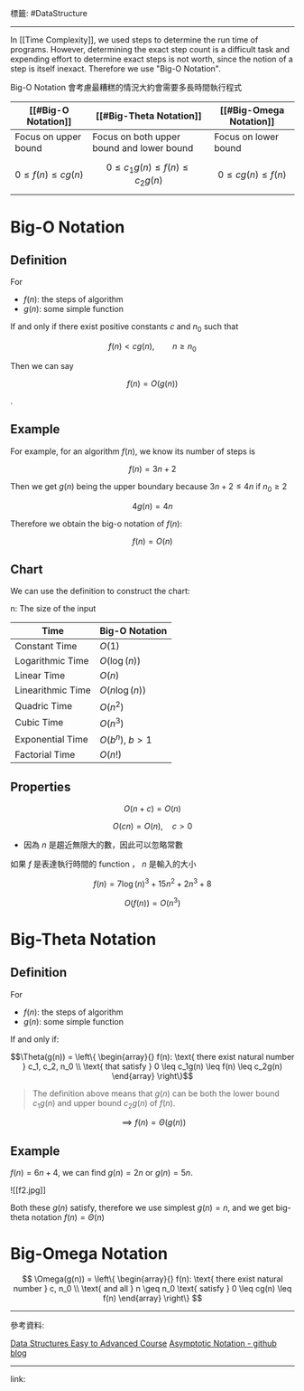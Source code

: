 標籤: #DataStructure 

---

In [[Time Complexity]], we used steps to determine the run time of programs. However, determining the exact step count is a difficult task and expending effort to determine exact steps is not worth, since the notion of a step is itself inexact. Therefore we use "Big-O Notation".

Big-O Notation 會考慮最糟糕的情況大約會需要多長時間執行程式

| [[#Big-O Notation]]        | [[#Big-Theta Notation]]                   | [[#Big-Omega Notation]] |
| -------------------------- | ----------------------------------------- | ----------------------- |
| Focus on upper bound       | Focus on both upper bound and lower bound | Focus on lower bound    |
| $$0 \leq f(n) \leq cg(n)$$ | $$0 \leq c_1g(n) \leq f(n)\leq c_2g(n)$$  | $$0 \leq cg(n) \leq f(n)$$                        |

# Big-O Notation

## Definition

For
- $f(n)$: the steps of algorithm
- $g(n)$: some simple function

If and only if there exist positive constants $c$ and $n_0$ such that 

$$f(n) < cg(n), \qquad n \geq n_0$$

Then we can say

$$f(n) = O(g(n))$$

.

## Example

For example, for an algorithm $f(n)$, we know its number of steps is 

$$f(n) = 3n + 2$$

Then we get $g(n)$ being the upper boundary because $3n + 2 \leq 4n$ if $n_0 \geq 2$

$$4g(n) = 4n$$

Therefore we obtain the big-o notation of $f(n)$:

$$f(n) = O(n)$$

## Chart

We can use the definition to construct the chart:

n: The size of the input

| Time              | Big-O Notation   |
| ----------------- | ---------------- |
| Constant Time     | $O(1)$           |
| Logarithmic Time  | $O(\log(n))$     |
| Linear Time       | $O(n)$           |
| Linearithmic Time | $O(n\log(n))$    |
| Quadric Time      | $O(n^2)$         |
| Cubic Time        | $O(n^3)$         |
| Exponential Time  | $O(b^n),\ b > 1$ |
| Factorial Time    | $O(n!)$          | 

## Properties

$$O(n + c) = O(n)$$

$$O(cn) = O(n), \quad c > 0$$

- 因為 $n$ 是趨近無限大的數，因此可以忽略常數

如果 $f$ 是表達執行時間的 function ， $n$ 是輸入的大小

$$f(n) = 7\log(n)^3 + 15n^2 + 2n^3 + 8$$

$$O(f(n)) = O(n^3)$$

# Big-Theta Notation

## Definition

For
- $f(n)$: the steps of algorithm
- $g(n)$: some simple function

If and only if:

$$\Theta(g(n)) = \left\{
\begin{array}{}
f(n): \text{ there exist natural number } c_1, c_2, n_0 \\ \text{ that satisfy } 0 \leq c_1g(n) \leq f(n) \leq c_2g(n)
\end{array}
\right\}$$

> The definition above means that $g(n)$ can be both the lower bound $c_1g(n)$ and upper bound $c_2g(n)$ of $f(n)$.

$$\implies f(n) = \Theta(g(n))$$

## Example

$f(n) = 6n + 4$, we can find $g(n) = 2n$ or $g(n) = 5n$.

![[f2.jpg]]

Both these $g(n)$ satisfy, therefore we use simplest $g(n) = n$, and we get big-theta notation $f(n) = \Theta(n)$

# Big-Omega Notation

$$
\Omega(g(n)) = \left\{
\begin{array}{}
	f(n): \text{ there exist natural number } c, n_0 \\ \text{ and all } n \geq n_0 \text{ satisfy } 0 \leq cg(n) \leq f(n)
\end{array}
\right\}
$$

---

參考資料:

[Data Structures Easy to Advanced Course](https://youtu.be/RBSGKlAvoiM)
[Asymptotic Notation - github blog](https://alrightchiu.github.io/SecondRound/complexityasymptotic-notationjian-jin-fu-hao.html)

---

link:


